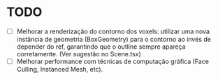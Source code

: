 # TODO

- [ ] Melhorar a renderização do contorno dos voxels: utilizar uma nova instância de geometria (BoxGeometry) para o contorno ao invés de depender do ref, garantindo que o outline sempre apareça corretamente. (Ver sugestão no Scene.tsx)
- [ ] Melhorar performance com técnicas de computação gráfica (Face Culling, Instanced Mesh, etc).